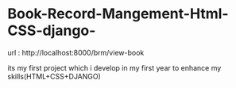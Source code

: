 # Book-Record-Mangement-Html-CSS-django-
  

url : http://localhost:8000/brm/view-book

its my first project which i develop in my first year to enhance my skills(HTML+CSS+DJANGO)
